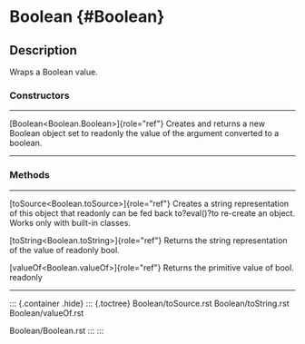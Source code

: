 Boolean {#Boolean}
=======

Description
-----------

Wraps a Boolean value.

### Constructors

  ------------------------------------------ -------------------------------------------------
  [Boolean\<Boolean.Boolean\>]{role="ref"}   Creates and returns a new Boolean object set to
  readonly                                   the value of the argument converted to a boolean.
  ------------------------------------------ -------------------------------------------------

### Methods

  -------------------------------------------- -----------------------------------------------------
  [toSource\<Boolean.toSource\>]{role="ref"}   Creates a string representation of this object that
  readonly                                     can be fed back to?eval()?to re-create an object.
                                               Works only with built-in classes.

  [toString\<Boolean.toString\>]{role="ref"}   Returns the string representation of the value of
  readonly                                     bool.

  [valueOf\<Boolean.valueOf\>]{role="ref"}     Returns the primitive value of bool.
  readonly                                     
  -------------------------------------------- -----------------------------------------------------

::: {.container .hide}
::: {.toctree}
Boolean/toSource.rst Boolean/toString.rst Boolean/valueOf.rst

Boolean/Boolean.rst
:::
:::
